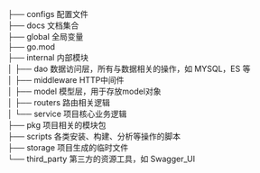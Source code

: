 ├── configs 配置文件  
├── docs 文档集合  
├── global 全局变量  
├── go.mod  
├── internal 内部模块  
│ ├── dao 数据访问层，所有与数据相关的操作，如 MYSQL，ES 等  
│ ├── middleware HTTP中间件  
│ ├── model 模型层，用于存放model对象  
│ ├── routers 路由相关逻辑  
│ └── service 项目核心业务逻辑  
├── pkg 项目相关的模块包  
├── scripts 各类安装、构建、分析等操作的脚本  
├── storage 项目生成的临时文件  
└── third_party 第三方的资源工具，如 Swagger_UI
